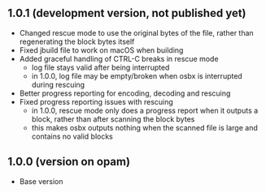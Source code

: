 ## 1.0.1  (development version, not published yet)
  - Changed rescue mode to use the original bytes of the file, rather than regenerating the block bytes itself
  - Fixed jbuild file to work on macOS when building
  - Added graceful handling of CTRL-C breaks in rescue mode
    - log file stays valid after being interrupted
    - in 1.0.0, log file may be empty/broken when osbx is interrupted during rescuing
  - Better progress reporting for encoding, decoding and rescuing
  - Fixed progress reporting issues with rescuing
    - in 1.0.0, rescue mode only does a progress report when it outputs a block, rather than after scanning the block bytes
    - this makes osbx outputs nothing when the scanned file is large and contains no valid blocks

## 1.0.0  (version on opam)
  - Base version

